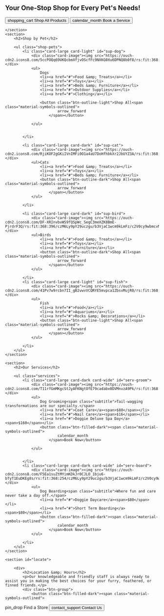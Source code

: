 <section class="hero">
        <h1>Your One-Stop Shop for Every Pet's Needs!</h1>
        <div class="btn-group">
            <button class="btn-filled-dark"><span class="material-symbols-outlined">
                    shopping_cart
                </span>Shop All Products</button>
            <button class="btn-outline-dark btn-hover-color"><span class="material-symbols-outlined">
                    calendar_month
                </span> Book a Service</button>
        </div>

    </section>
    <section>
        <h2>Shop by Pet</h2>

        <ul class="shop-pets">
            <li class="card-large card-light" id="sup-dog">
                <div class="card-image"><img src="https://ouch-cdn2.icons8.com/5ccPOQq69UKQcbmXfjvOScfFc9NXKG0Xu6DPNQ8b0f8/rs:fit:368:247/czM6Ly9pY29uczgu/b3VjaC1wcm9kLmFz/c2V0cy9wbmcvMTEw/LzFlODdiYzcyLTBl/OWEtNDFlNS05N2Ey/LTMzYTA4MDQ5MWU1/OC5wbmc.png"></div>
                <ul>
                    Dogs
                    <li><a href="#">Food &amp; Treats</a></li>
                    <li><a href="#">Toys</a></li>
                    <li><a href="#">Beds &amp; Furniture</a></li>
                    <li><a href="#">Outdoor Supplies</a></li>
                    <li><a href="#">Clothing</a></li>

                    <button class="btn-outline-light">Shop All<span class="material-symbols-outlined">
                            arrow_forward
                        </span></button>

                </ul>


            </li>

            <li class="card-large card-dark" id="sup-cat">
                <div class="card-image"><img src="https://ouch-cdn2.icons8.com/RjiKOF2gGKiIVnIMFi0O1a4aU7DoHfhbkXr2JbUYZ3A/rs:fit:368:313/czM6Ly9pY29uczgu/b3VjaC1wcm9kLmFz/c2V0cy9wbmcvMzEy/LzliNDQ3MmVlLWZh/YjMtNDQwNy1iOWVh/LWMwOTdlYWNjNWE3/NS5wbmc.png"></div>
                <ul>Cats
                    <li><a href="#">Food &amp; Treats</a></li>
                    <li><a href="#">Toys</a></li>
                    <li><a href="#">Beds &amp; Furniture</a></li>
                    <button class="btn-outline-dark">Shop All<span class="material-symbols-outlined">
                            arrow_forward
                        </span></button>
                </ul>

            </li>

            <li class="card-large card-dark" id="sup-bird">
                <div class="card-image"><img src="https://ouch-cdn2.icons8.com/DF-XRInvbvWS9fQSpWc_SegC3meXZK8BmE-PjrdrF3Q/rs:fit:368:396/czM6Ly9pY29uczgu/b3VjaC1wcm9kLmFz/c2V0cy9wbmcvNzI3/LzQyYWIyNzliLWJj/ZDgtNGEyMC04MGRi/LTk3MzU4YWFmNTVk/OS5wbmc.png"> </div>
                <ul>Birds
                    <li><a href="#">Food &amp; Treats</a></li>
                    <li><a href="#">Toys</a></li>
                    <li><a href="#">Furniture</a></li>
                    <button class="btn-outline-dark">Shop All<span class="material-symbols-outlined">
                            arrow_forward
                        </span></button>
                </ul>

            </li>
            <li class="card-large card-light" id="sup-fish">
                <div class="card-image"><img src="https://ouch-cdn2.icons8.com/41Pv7w9rcbn7II_gB2vwvVCQRYE5mvpca1ZbsvMujR0/rs:fit:368:368/czM6Ly9pY29uczgu/b3VjaC1wcm9kLmFz/c2V0cy9wbmcvNjE5/LzRlZjE1YTgyLTI3/NjYtNDlkNC1hMGE3/LWY4ZjRmNzhjM2M5/NS5wbmc.png"></div>
                <ul>
                    Fish
                    <li><a href="#">Food</a></li>
                    <li><a href="#">Aquariums</a></li>
                    <li><a href="#">Rocks &amp; Decorations</a></li>
                    <button class="btn-outline-light">Shop All<span class="material-symbols-outlined">
                            arrow_forward
                        </span></button>
                </ul>

            </li>
        </ul>
    </section>

    <section>
        <h2>Our Services</h2>

        <ul class="services">
            <li class="card-large card-dark card-wide" id="serv-groom">
                <div class="card-image"><img src="https://ouch-cdn2.icons8.com/T11rfGmMKgcStJyAFKNgtOfE79cadabx0DVMnvzA9Pk/rs:fit:368:313/czM6Ly9pY29uczgu/b3VjaC1wcm9kLmFz/c2V0cy9wbmcvNDQx/LzFlYWU4MWY3LWQ1/ZjYtNDM2Ny1hZjM5/LWVmNTFmMGM5Njk4/MS5wbmc.png"></div>
                <ul>
                    Dog Grooming<span class="subtitle">Tail-wagging transformations are our specialty.</span>
                    <li><a href="#">Coat Care</a><span>$80</span></li>
                    <li><a href="#">Nail Care</a><span>$16</span></li>
                    <li><a href="#">Doggie Deluxe Spa Day</a><span>$160</span></li>
                    <button class="btn-filled-dark"><span class="material-symbols-outlined">
                            calendar_month
                        </span>Book Now</button>

                </ul>


            </li>
            <li class="card-large card-dark card-wide" id="serv-board">
                <div class="card-image"><img src="https://ouch-cdn2.icons8.com/F5Ea1suZtMYimKDkJr0CJLO_1bju6-bTyT1EuDKEg8s/rs:fit:368:254/czM6Ly9pY29uczgu/b3VjaC1wcm9kLmFz/c2V0cy9wbmcvMjcx/LzVjMzE4NWM0LWZh/NTMtNGQ1OS05ZTM2/LTZjYzBhNGU3ODg0/NC5wbmc.png"></div>
                <ul>
                    Dog Boarding<span class="subtitle">Where fun and care never take a day off.</span>
                    <li><a href="#">Doggie Daycare</a><span>$80</span></li>
                    <li><a href="#">Short Term Boarding</a><span>$80</span></li>
                    <button class="btn-filled-dark"><span class="material-symbols-outlined">
                            calendar_month
                        </span>Book Now</button>
                </ul>

            </li>
        </ul>
    </section>

    <section id="locate">

        <div>
            <h2>Location &amp; Hours</h2>
            <p>Our knowledgeable and friendly staff is always ready to assist you in making the best choices for your furry, feathered, or finned friends.</p>
            <div class="btn-group">
                <button class="btn-filled-dark"><span class="material-symbols-outlined">
pin_drop
</span>Find a Store</button>
                <button class="btn-outline-dark btn-hover-color"><span class="material-symbols-outlined">
contact_support
</span> Contact Us</button>
            </div>
        </div>
    </section>
<design data-layout="unspecified" data-type="youtube" data-video="yw6i1SAHetc">
